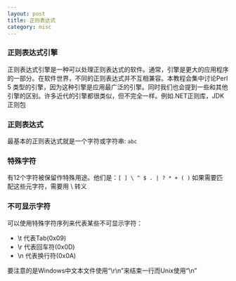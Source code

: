 ```yaml
---
layout: post
title: 正则表达式
category: misc
---
```


### 正则表达式引擎

正则表达式引擎是一种可以处理正则表达式的软件。通常，引擎是更大的应用程序的一部分。在软件世界，不同的正则表达式并不互相兼容。本教程会集中讨论Perl 5 类型的引擎，因为这种引擎是应用最广泛的引擎。同时我们也会提到一些和其他引擎的区别。许多近代的引擎都很类似，但不完全一样。例如.NET正则库，JDK正则包

### 正则表达式

最基本的正则表达式就是一个字符或字符串: `abc`

### 特殊字符

有12个字符被保留作特殊用途。他们是：``[ ] \ ^ $ . | ? * + ( )`` 如果需要匹配这些元字符，需要用 \ 转义

### 不可显示字符

可以使用特殊字符序列来代表某些不可显示字符：

* \t 代表Tab(0x09)
* \r 代表回车符(0x0D)
* \n 代表换行符(0x0A)

要注意的是Windows中文本文件使用“\r\n”来结束一行而Unix使用“\n”